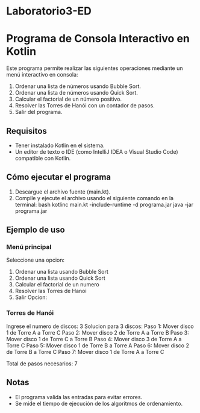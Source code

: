 # Laboratorio3-ED

# Programa de Consola Interactivo en Kotlin

Este programa permite realizar las siguientes operaciones mediante un menú interactivo en consola:

1. Ordenar una lista de números usando Bubble Sort.
2. Ordenar una lista de números usando Quick Sort.
3. Calcular el factorial de un número positivo.
4. Resolver las Torres de Hanói con un contador de pasos.
5. Salir del programa.

## Requisitos

- Tener instalado Kotlin en el sistema.
- Un editor de texto o IDE (como IntelliJ IDEA o Visual Studio Code) compatible con Kotlin.

## Cómo ejecutar el programa

1. Descargue el archivo fuente (main.kt).
2. Compile y ejecute el archivo usando el siguiente comando en la terminal:
   bash
   kotlinc main.kt -include-runtime -d programa.jar
   java -jar programa.jar
   

## Ejemplo de uso

### Menú principal

Seleccione una opcion:
1. Ordenar una lista usando Bubble Sort
2. Ordenar una lista usando Quick Sort
3. Calcular el factorial de un numero
4. Resolver las Torres de Hanoi
5. Salir
Opcion:


### Torres de Hanói

Ingrese el numero de discos: 3
Solucion para 3 discos:
Paso 1: Mover disco 1 de Torre A a Torre C
Paso 2: Mover disco 2 de Torre A a Torre B
Paso 3: Mover disco 1 de Torre C a Torre B
Paso 4: Mover disco 3 de Torre A a Torre C
Paso 5: Mover disco 1 de Torre B a Torre A
Paso 6: Mover disco 2 de Torre B a Torre C
Paso 7: Mover disco 1 de Torre A a Torre C

Total de pasos necesarios: 7


## Notas

- El programa valida las entradas para evitar errores.
- Se mide el tiempo de ejecución de los algoritmos de ordenamiento.
